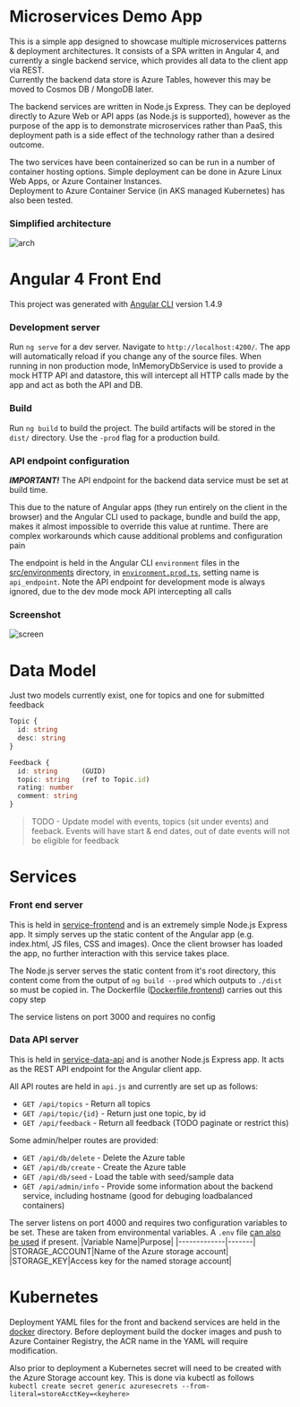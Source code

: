 # Microservices Demo App

This is a simple app designed to showcase multiple microservices patterns & deployment architectures. It consists of a SPA written in Angular 4, and currently a single backend service, which provides all data to the client app via REST.  
Currently the backend data store is Azure Tables, however this may be moved to Cosmos DB / MongoDB later.

The backend services are written in Node.js Express. They can be deployed directly to Azure Web or API apps (as Node.js is supported), however as the purpose of the app is to demonstrate microservices rather than PaaS, this deployment path is a side effect of the technology rather than a desired outcome.

The two services have been containerized so can be run in a number of container hosting options. Simple deployment can be done in Azure Linux Web Apps, or Azure Container Instances.  
Deployment to Azure Container Service (in AKS managed Kubernetes) has also been tested.

### Simplified architecture
![arch](https://user-images.githubusercontent.com/14982936/32010128-dca5d85e-b9a8-11e7-9802-e0147342093e.png)


# Angular 4 Front End
This project was generated with [Angular CLI](https://github.com/angular/angular-cli) version 1.4.9

### Development server
Run `ng serve` for a dev server. Navigate to `http://localhost:4200/`. The app will automatically reload if you change any of the source files.
When running in non production mode, InMemoryDbService is used to provide a mock HTTP API and datastore, this will intercept all HTTP calls made by the app and act as both the API and DB.

### Build
Run `ng build` to build the project. The build artifacts will be stored in the `dist/` directory. Use the `-prod` flag for a production build.

### API endpoint configuration
***IMPORTANT!*** The API endpoint for the backend data service must be set at build time. 

This due to the nature of Angular apps (they run entirely on the client in the browser) and the Angular CLI used to package, bundle and build the app, makes it almost impossible to override this value at runtime. There are complex workarounds which cause additional problems and configuration pain

The endpoint is held in the Angular CLI `environment` files in the [src/environments](src/environments) directory, in [`environment.prod.ts`](src/environments/environment.prod.ts), setting name is `api_endpoint`. Note the API endpoint for development mode is always ignored, due to the dev mode mock API intercepting all calls

### Screenshot
![screen](https://user-images.githubusercontent.com/14982936/32010139-e7542fda-b9a8-11e7-874f-545133f45c83.png)

# Data Model
Just two models currently exist, one for topics and one for submitted feedback
```ts
Topic {
  id: string
  desc: string
}
``` 
```ts
Feedback {
  id: string      (GUID)
  topic: string   (ref to Topic.id)
  rating: number
  comment: string
}
``` 
> TODO - Update model with events, topics (sit under events) and feeback. Events will have start & end dates, out of date events will not be eligible for feedback

# Services 

### Front end server 
This is held in [service-frontend](service-frontend) and is an extremely simple Node.js Express app. It simply serves up the static content of the Angular app (e.g. index.html, JS files, CSS and images). Once the client browser has loaded the app, no further interaction with this service takes place.  

The Node.js server serves the static content from it's root directory, this content come from the output of `ng build --prod` which outputs to `./dist` so must be copied in. The Dockerfile ([Dockerfile.frontend](Dockerfile.frontend)) carries out this copy step

The service listens on port 3000 and requires no config

### Data API server 
This is held in [service-data-api](service-data-api) and is another Node.js Express app. It acts as the REST API endpoint for the Angular client app.

All API routes are held in `api.js` and currently are set up as follows:
- `GET /api/topics` - Return all topics
- `GET /api/topic/{id}` - Return just one topic, by id
- `GET /api/feedback` - Return all feedback (TODO paginate or restrict this)

Some admin/helper routes are provided:
- `GET /api/db/delete` - Delete the Azure table
- `GET /api/db/create` - Create the Azure table
- `GET /api/db/seed` - Load the table with seed/sample data
- `GET /api/admin/info` - Provide some information about the backend service, including hostname (good for debuging loadbalanced containers)

The server listens on port 4000 and requires two configuration variables to be set. These are taken from environmental variables. A `.env` file [can also be used](https://www.npmjs.com/package/dotenv) if present.
|Variable Name|Purpose|
|-------------|-------|
|STORAGE_ACCOUNT|Name of the Azure storage account|
|STORAGE_KEY|Access key for the named storage account|


# Kubernetes 
Deployment YAML files for the front and backend services are held in the [docker](docker) directory. Before deployment build the docker images and push to Azure Container Registry, the ACR name in the YAML will require modification. 

Also prior to deployment a Kubernetes secret will need to be created with the Azure Storage account key. This is done via kubectl as follows  
 `kubectl create secret generic azuresecrets --from-literal=storeAcctKey=<keyhere>`